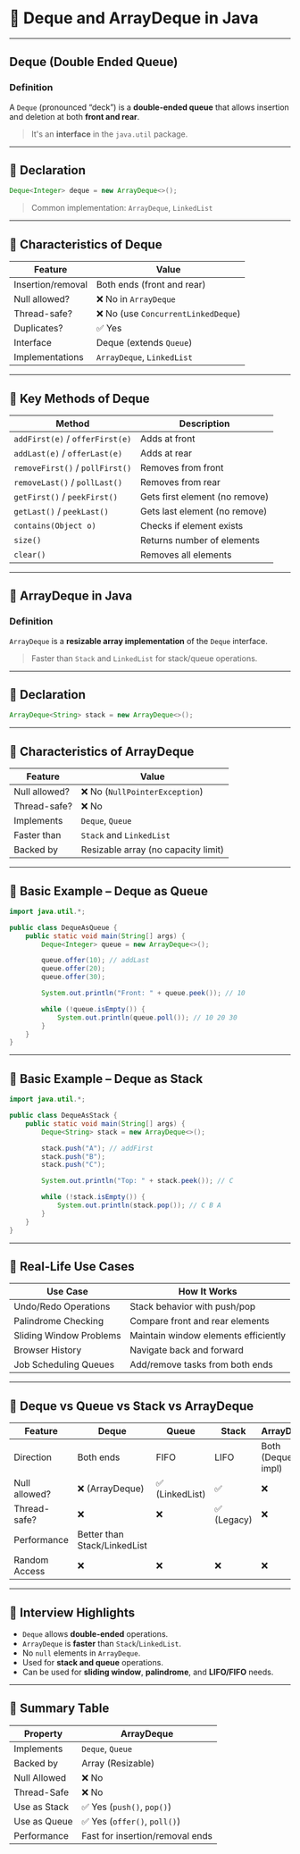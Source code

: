 

# 🔷 Deque and ArrayDeque in Java

---

##  Deque (Double Ended Queue)

###  Definition

A `Deque` (pronounced “deck”) is a **double-ended queue** that allows insertion and deletion at both **front and rear**.

> It's an **interface** in the `java.util` package.

---

## 🔹 Declaration

```java
Deque<Integer> deque = new ArrayDeque<>();
```

> Common implementation: `ArrayDeque`, `LinkedList`

---

## 🔹 Characteristics of Deque

| Feature           | Value                              |
| ----------------- | ---------------------------------- |
| Insertion/removal | Both ends (front and rear)         |
| Null allowed?     | ❌ No in `ArrayDeque`               |
| Thread-safe?      | ❌ No (use `ConcurrentLinkedDeque`) |
| Duplicates?       | ✅ Yes                              |
| Interface         | Deque (extends `Queue`)            |
| Implementations   | `ArrayDeque`, `LinkedList`         |

---

## 🔹 Key Methods of Deque

| Method                          | Description                    |
| ------------------------------- | ------------------------------ |
| `addFirst(e)` / `offerFirst(e)` | Adds at front                  |
| `addLast(e)` / `offerLast(e)`   | Adds at rear                   |
| `removeFirst()` / `pollFirst()` | Removes from front             |
| `removeLast()` / `pollLast()`   | Removes from rear              |
| `getFirst()` / `peekFirst()`    | Gets first element (no remove) |
| `getLast()` / `peekLast()`      | Gets last element (no remove)  |
| `contains(Object o)`            | Checks if element exists       |
| `size()`                        | Returns number of elements     |
| `clear()`                       | Removes all elements           |

---

## 🔷 ArrayDeque in Java

###  Definition

`ArrayDeque` is a **resizable array implementation** of the `Deque` interface.

> Faster than `Stack` and `LinkedList` for stack/queue operations.

---

## 🔹 Declaration

```java
ArrayDeque<String> stack = new ArrayDeque<>();
```

---

## 🔹 Characteristics of ArrayDeque

| Feature       | Value                               |
| ------------- | ----------------------------------- |
| Null allowed? | ❌ No (`NullPointerException`)       |
| Thread-safe?  | ❌ No                                |
| Implements    | `Deque`, `Queue`                    |
| Faster than   | `Stack` and `LinkedList`            |
| Backed by     | Resizable array (no capacity limit) |

---

## 🔹 Basic Example – Deque as Queue

```java
import java.util.*;

public class DequeAsQueue {
    public static void main(String[] args) {
        Deque<Integer> queue = new ArrayDeque<>();

        queue.offer(10); // addLast
        queue.offer(20);
        queue.offer(30);

        System.out.println("Front: " + queue.peek()); // 10

        while (!queue.isEmpty()) {
            System.out.println(queue.poll()); // 10 20 30
        }
    }
}
```

---

## 🔹 Basic Example – Deque as Stack

```java
import java.util.*;

public class DequeAsStack {
    public static void main(String[] args) {
        Deque<String> stack = new ArrayDeque<>();

        stack.push("A"); // addFirst
        stack.push("B");
        stack.push("C");

        System.out.println("Top: " + stack.peek()); // C

        while (!stack.isEmpty()) {
            System.out.println(stack.pop()); // C B A
        }
    }
}
```

---

## 🔹 Real-Life Use Cases

| Use Case                | How It Works                         |
| ----------------------- | ------------------------------------ |
| Undo/Redo Operations    | Stack behavior with push/pop         |
| Palindrome Checking     | Compare front and rear elements      |
| Sliding Window Problems | Maintain window elements efficiently |
| Browser History         | Navigate back and forward            |
| Job Scheduling Queues   | Add/remove tasks from both ends      |

---

## 🔹 Deque vs Queue vs Stack vs ArrayDeque

| Feature       | Deque                        | Queue          | Stack      | ArrayDeque        |
| ------------- | ---------------------------- | -------------- | ---------- | ----------------- |
| Direction     | Both ends                    | FIFO           | LIFO       | Both (Deque impl) |
| Null allowed? | ❌ (ArrayDeque)               | ✅ (LinkedList) | ✅          | ❌                 |
| Thread-safe?  | ❌                            | ❌              | ✅ (Legacy) | ❌                 |
| Performance   | Better than Stack/LinkedList |                |            |                   |
| Random Access | ❌                            | ❌              | ❌          | ❌                 |

---

## 🔹 Interview Highlights

* `Deque` allows **double-ended** operations.
* `ArrayDeque` is **faster** than `Stack`/`LinkedList`.
* No `null` elements in `ArrayDeque`.
* Used for **stack and queue** operations.
* Can be used for **sliding window**, **palindrome**, and **LIFO/FIFO** needs.

---

## 🔹 Summary Table

| Property     | ArrayDeque                      |
| ------------ | ------------------------------- |
| Implements   | `Deque`, `Queue`                |
| Backed by    | Array (Resizable)               |
| Null Allowed | ❌ No                            |
| Thread-Safe  | ❌ No                            |
| Use as Stack | ✅ Yes (`push()`, `pop()`)       |
| Use as Queue | ✅ Yes (`offer()`, `poll()`)     |
| Performance  | Fast for insertion/removal ends |


